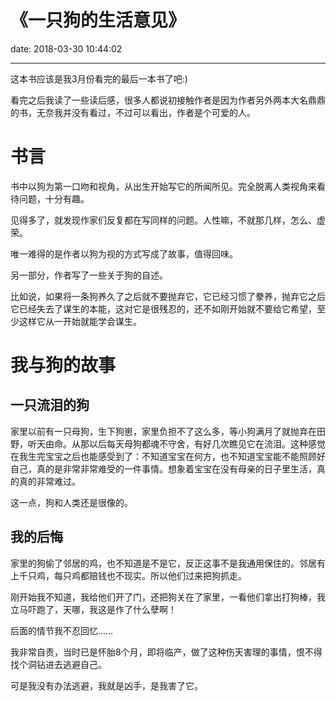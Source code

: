 # 《一只狗的生活意见》
date: 2018-03-30 10:44:02

---

这本书应该是我3月份看完的最后一本书了吧:)

看完之后我读了一些读后感，很多人都说初接触作者是因为作者另外两本大名鼎鼎的书，无奈我并没有看过，不过可以看出，作者是个可爱的人。

# 书言


书中以狗为第一口吻和视角，从出生开始写它的所闻所见。完全脱离人类视角来看待问题，十分有趣。

见得多了，就发现作家们反复都在写同样的问题。人性嘛，不就那几样，怎么、虚荣。

唯一难得的是作者以狗为视的方式写成了故事，值得回味。


另一部分，作者写了一些关于狗的自述。

比如说，如果将一条狗养久了之后就不要抛弃它，它已经习惯了豢养，抛弃它之后它已经失去了谋生的本能，这对它是很残忍的，还不如刚开始就不要给它希望，至少这样它从一开始就能学会谋生。

# 我与狗的故事

## 一只流泪的狗

家里以前有一只母狗，生下狗崽，家里负担不了这么多，等小狗满月了就抛弃在田野，听天由命。从那以后每天母狗都魂不守舍，有好几次瞧见它在流泪。这种感觉在我生完宝宝之后也能感受到了：不知道宝宝在何方，也不知道宝宝能不能照顾好自己，真的是非常非常难受的一件事情。想象着宝宝在没有母亲的日子里生活，真的真的非常难过。

这一点，狗和人类还是很像的。

## 我的后悔

家里的狗偷了邻居的鸡，也不知道是不是它，反正这事不是我通用保住的。邻居有上千只鸡，每只鸡都赔钱也不现实。所以他们过来把狗抓走。

刚开始我不知道，我给他们开了门，还把狗关在了家里，一看他们拿出打狗棒，我立马吓跑了，天哪，我这是作了什么孽啊！

后面的情节我不忍回忆……

我非常自责，当时已是怀胎8个月，即将临产，做了这种伤天害理的事情，恨不得找个洞钻进去逃避自己。

可是我没有办法逃避，我就是凶手，是我害了它。

